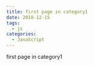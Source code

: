```yaml
---
title: first page in category1
date: 2018-12-15
tags:
  - js
categories:
  - JavaScript
---
```


first page in category1
